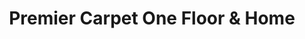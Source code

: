 ---
title: "Premier Carpet One Floor & Home"
url: /north-ridgeville/premier-carpet-one-floor-und-home/
shop: Teppiche
---